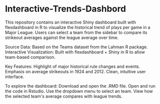 # Interactive-Trends-Dashbord
This repository contains an interactive Shiny dashboard built with flexdashboard in R to visualize the historical trend of plays per game in a Major League. Users can select a team from the sidebar to compare its strikeout averages against the league average over time.

Source Data: Based on the Teams dataset from the Lahman R package. Interactive Visualization: Built with flexdashboard + Shiny in R to allow team-based comparison.

Key Features: Highlight of major historical rule changes and events. Emphasis on average strikeouts in 1924 and 2012. Clean, intuitive user interface.

To explore the dashboard: Download and open the .RMD file. Open and run the code in Rstudio. Use the dropdown menu to select an team. View how the selected team's average compares with league trends.
